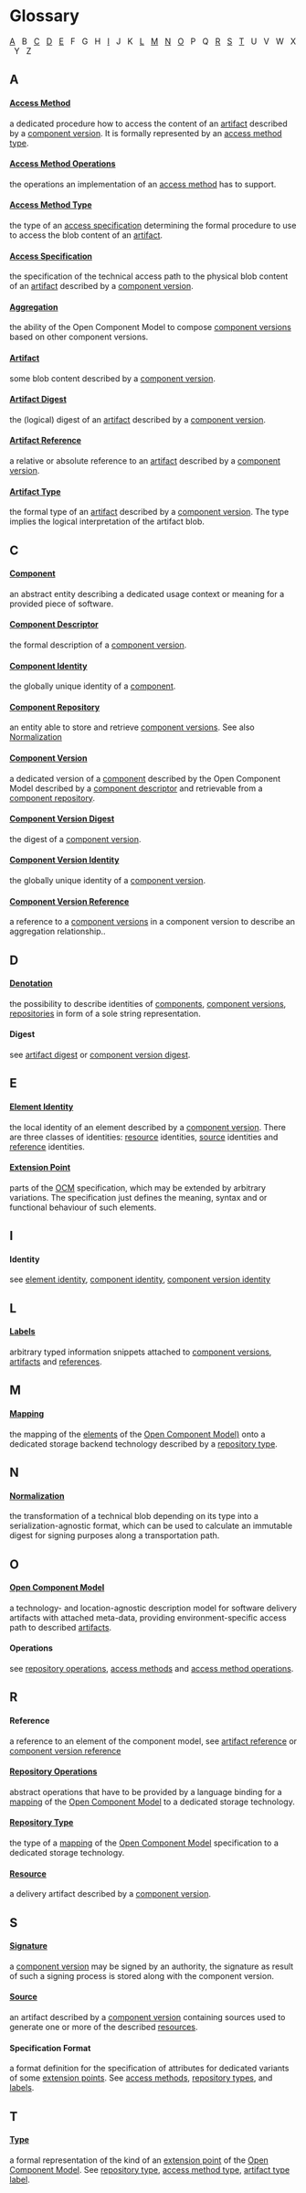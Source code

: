 # Glossary

[A](#a) &nbsp; B &nbsp; [C](#c) &nbsp; [D](#d) &nbsp; [E](#e) &nbsp; F &nbsp; G &nbsp; H &nbsp; [I](#i) &nbsp; J &nbsp; K &nbsp; [L](#l) &nbsp; [M](#m) &nbsp; [N](#n) &nbsp; [O](#o) &nbsp; P &nbsp; Q &nbsp; [R](#r) &nbsp; [S](#s) &nbsp; [T](#t) &nbsp; U &nbsp; V &nbsp; W &nbsp; X &nbsp; Y &nbsp; Z

## A


#### [Access Method](specification/elements/README.md#artifact-access)<a id="accmeth"/>
a dedicated procedure how to access the content of an [artifact](#artifact) 
described by a [component version](#compvers). It is formally represented by an
[access method type](#acctype).

#### [Access Method Operations](specification/operations/README.md#access-method-operations)<a id="accmethops"/>
the operations an implementation of an [access method](#accmeth) has to support.

#### [Access Method Type](specification/formats/types.md#access-method-types)<a id="acctype"/>
the type of an [access specification](#accspec) determining the formal procedure
to use to access the blob content of an [artifact](#artifact).

#### [Access Specification](specification/elements/README.md#artifact-access)<a id="accspec"/>
the specification of the technical access path to the physical blob content of
an [artifact](#artifact) described by a [component version](#compvers).

#### [Aggregation](specification/elements/README.md#aggregation)<a id="aggregation"/>
the ability of the Open Component Model to compose [component versions](#compvers)
based on other component versions.

#### [Artifact](specification/elements/README.md#artifacts)<a id="artifact"/>
some blob content described  by a [component version](#component-version).

#### [Artifact Digest](specification/elements/README.md#digest-info)<a id="artdigest"/>
the (logical) digest of an [artifact](#artifact) described by a [component version](#component-version).

#### [Artifact Reference](specification/elements/README.md#artifact-references)<a id="artref"/>
a relative or absolute reference to an [artifact](#artifact) described by a 
[component version](#compvers).

#### [Artifact Type](specification/formats/types.md#artifact-types)<a id="arttype"/>
the formal type of an [artifact](#artifact) described by a
[component version](#compvers). The type implies the logical interpretation of
the artifact blob.

## C

#### [Component](specification/elements/README.md#components)<a id="component"/>
an abstract entity describing a dedicated usage context or
meaning for a provided piece of software.

#### [Component Descriptor](specification/elements/README.md#component-descriptor)<a id="compdesc"/>
the formal description of a [component version](#compvers).


#### [Component Identity](specification/elements/README.md#components)<a id="compid"/>
the globally unique identity of a [component](#component).

#### [Component Repository](specification/elements/README.md#repositories)<a id="comprep"/>
an entity able to store and retrieve [component versions](#compvers). See also [Normalization](#norm)

#### [Component Version](specification/elements/README.md#component-versions)<a id="compvers"/>
a dedicated version of a [component](#component) described by the Open Component Model
described by a [component descriptor](#compdesc) and retrievable from
a [component repository](#comprep).

#### [Component Version Digest](specification/elements/README.md#signatures)<a id="compdigest"/>
the digest of a [component version](#compvers).

#### [Component Version Identity](specification/elements/README.md#component-versions)<a id="compversid"/>
the globally unique identity of a [component version](#compvers).

#### [Component Version Reference](specification/elements/README.md#aggregation)<a id="compref"/>
a reference to a [component versions](#compvers) in a component version to
describe an aggregation relationship..

## D

#### [Denotation](specification/denotations/README.md)<a id="denotation"/>
the possibility to describe identities of [components](#component), 
[component versions](#compvers),
[repositories](#comprep) in form of a sole string representation.


#### Digest <a id="digest"/>
see [artifact digest](#artdigest) or [component version digest](#compdigest).

## E

#### [Element Identity](specification/elements/README.md#identities)<a id="elemid"/>
the local identity of an element described by a [component version](#compvers).
There are three classes of identities: [resource](#resource) identities, [source](#source) identities and 
[reference](#compref) identities.

#### [Extension Point](specification/extensionpoints/README.md)<a id="ext"/>
parts of the [OCM](#ocm) specification, which may be extended by arbitrary 
variations. The specification just defines the meaning, syntax and or functional
behaviour of such elements.

## I

#### Identity<a id="identity"/>
see [element identity](#elemid), [component identity](#compid), [component version identity](#compversid)

## L

#### [Labels](specification/elements/README.md#labels)<a id="labels"/>
arbitrary typed information snippets attached to [component versions](#compvers),
[artifacts](#artifacts) and [references](#compref).

## M

#### [Mapping](specification/operations/README.md)<a id="mapping"/>
the mapping of the [elements](specification/elements/README.md) of the
[Open Component Model)](#ocm) onto a dedicated storage backend technology
described by a [repository type](#repotype).

## N

#### [Normalization](specification/formats/normalization_format.md)<a id="norm"/>
the transformation of a technical blob depending on its type into a
serialization-agnostic format, which can be used to calculate an immutable
digest for signing purposes along a transportation path.

## O

#### [Open Component Model](../README.md)<a id="ocm"/>
a technology- and location-agnostic description model for software delivery
artifacts with attached meta-data, providing environment-specific access
path to described [artifacts](#artifact).

#### Operations <a id="ops"/>
see [repository operations](#repops), [access methods](#accmeth) and
[access method operations](#accmethops).

## R

#### Reference <a id="ref"/>
a reference to an element of the component model, see [artifact reference](#artref)
or [component version reference](#compref)

#### [Repository Operations](specification/operations/README.md#repository-operations)<a id="repops"/>
abstract operations that have to be provided by a language binding for a
[mapping](#mapping) of the [Open Component Model](#ocm) to a dedicated storage
technology.

#### [Repository Type](specification/formats/types.md#repository-types)<a id="repoptype"/>
the type of a [mapping](#mapping) of the [Open Component Model](#ocm) specification
to a dedicated storage technology.

#### [Resource](specification/elements/README.md#resources)<a id="resource"/>
a delivery artifact described by a [component version](#compvers). 

## S

#### [Signature](specification/elements/README.md#signatures)<a id="signature"/>
a [component version](#compvers) may be signed by an authority, the signature as
result of such a signing process is stored along with the component version.

#### [Source](specification/elements/README.md#sources)<a id="source"/>
an artifact described by a [component version](#compvers) containing sources
used to generate one or more of the described [resources](#resource).

#### Specification Format
a format definition for the specification of attributes for
dedicated variants of some [extension points](#ext). See [access methods](#accmeth),
[repository types](#repotype), and [labels](#label).

## T

#### [Type](specification/formats/types.md)<a id="type"/>
a formal representation of the kind of an [extension point](#ext) of the
[Open Component Model](#ocm). See [repository type](#repotype),
[access method type](#acctype), [artifact type](#arttype) [label](#label).